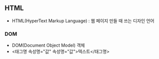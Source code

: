 ## HTML
- HTML(HyperText Markup Language) : 웹 페이지 만들 때 쓰는 디자인 언어 
### DOM
- DOM(Document Object Model) 객체
- <태그명 속성명="값" 속성명="값">텍스트</태그명>
